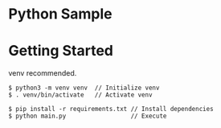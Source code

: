 # Python Sample

# Getting Started

venv recommended.

```console
$ python3 -m venv venv  // Initialize venv
$ . venv/bin/activate   // Activate venv
```

```console
$ pip install -r requirements.txt // Install dependencies
$ python main.py                  // Execute
```
